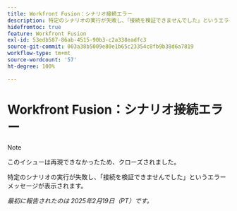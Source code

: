 ```yaml
---
title: Workfront Fusion：シナリオ接続エラー
description: 特定のシナリオの実行が失敗し、「接続を検証できませんでした」というエラーメッセージが表示されます。
hidefromtoc: true
feature: Workfront Fusion
exl-id: 53edb587-86ab-4515-90b3-c2a338eadfc3
source-git-commit: 003a38b5009e80e1b65c23354c8fb9b38d6a7819
workflow-type: tm+mt
source-wordcount: '57'
ht-degree: 100%

---
```


# Workfront Fusion：シナリオ接続エラー

>[!NOTE]
>
>このイシューは再現できなかったため、クローズされました。

特定のシナリオの実行が失敗し、「接続を検証できませんでした」というエラーメッセージが表示されます。

_最初に報告されたのは 2025年2月19日（PT）です。_
